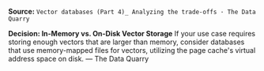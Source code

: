 **Source:** `Vector databases (Part 4)_ Analyzing the trade-offs · The Data Quarry`

**Decision: In-Memory vs. On-Disk Vector Storage**
If your use case requires storing enough vectors that are larger than memory, consider databases that use memory-mapped files for vectors, utilizing the page cache's virtual address space on disk. — The Data Quarry
